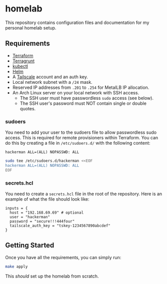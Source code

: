 # homelab

This repository contains configuration files and documentation for my personal homelab setup.

## Requirements

- [Terraform](https://developer.hashicorp.com/terraform)
- [Terragrunt](https://terragrunt.gruntwork.io/)
- [kubectl](https://kubernetes.io/docs/tasks/tools/)
- [Helm](https://helm.sh/)
- A [Tailscale](https://tailscale.com/) account and an auth key.
- Local network subnet with a `/24` mask.
- Reserved IP addresses from `.201` to `.254` for MetalLB IP allocation.
- An Arch Linux server on your local network with SSH access.
  - The SSH user must have passwordless `sudo` access (see below).
  - The SSH user's password must NOT contain single or double quotes.

### sudoers

You need to add your user to the sudoers file to allow passwordless sudo access.
This is required for remote provisioners within Terraform. You can do this by
creating a file in `/etc/sudoers.d/` with the following content:

```
hackerman ALL=(ALL) NOPASSWD: ALL
```

```sh
sudo tee /etc/sudoers.d/hackerman <<EOF
hackerman ALL=(ALL) NOPASSWD: ALL
EOF
```

### secrets.hcl

You need to create a `secrets.hcl` file in the root of the repository.
Here is an example of what the file should look like:

```hcl
inputs = {
  host = "192.168.69.69" # optional
  user = "hackerman"
  password = "secure!!!444four"
  tailscale_auth_key = "tskey-1234567890abcdef"
}
```

## Getting Started

Once you have all the requirements, you can simply run:

```sh
make apply
```

This _should_ set up the homelab from scratch.
